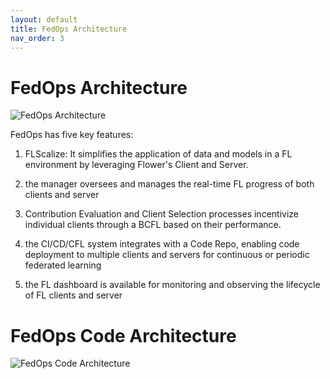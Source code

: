 ```yaml
---
layout: default
title: FedOps Architecture
nav_order: 3
---
```


# **FedOps Architecture**

![FedOps Architecture](../img/architecture.PNG)

FedOps has five key features:

1. FLScalize: It simplifies the application of data and models in a FL environment by leveraging Flower's Client and Server.

2.  the manager oversees and manages the real-time FL progress of both clients and server
3. Contribution Evaluation and Client Selection processes incentivize individual clients through a BCFL based on their performance.

4. the CI/CD/CFL system integrates with a Code Repo, 
enabling code deployment to multiple clients and servers for continuous or periodic federated learning

5. the FL dashboard is available for monitoring and observing the lifecycle of FL clients and server

# **FedOps Code Architecture**
![FedOps Code Architecture](../img/code_architecture.PNG)